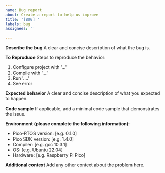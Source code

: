 ```yaml
---
name: Bug report
about: Create a report to help us improve
title: '[BUG] '
labels: bug
assignees: ''

---
```


**Describe the bug**
A clear and concise description of what the bug is.

**To Reproduce**
Steps to reproduce the behavior:
1. Configure project with '...'
2. Compile with '....'
3. Run '....'
4. See error

**Expected behavior**
A clear and concise description of what you expected to happen.

**Code sample**
If applicable, add a minimal code sample that demonstrates the issue.

**Environment (please complete the following information):**
 - Pico-RTOS version: [e.g. 0.1.0]
 - Pico SDK version: [e.g. 1.4.0]
 - Compiler: [e.g. gcc 10.3.1]
 - OS: [e.g. Ubuntu 22.04]
 - Hardware: [e.g. Raspberry Pi Pico]

**Additional context**
Add any other context about the problem here.